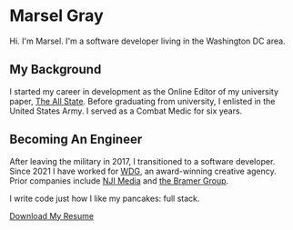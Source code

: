 # Marsel Gray

Hi. I'm Marsel. I'm a software developer living in the Washington DC area.

## My Background
I started my career in development as the Online Editor of my university paper, [The All State](http://www.theallstate.org/). Before graduating from university, I enlisted in the United States Army. I served as a Combat Medic for six years.

## Becoming An Engineer
After leaving the military in 2017, I transitioned to a software developer. Since 2021 I have worked for [WDG](https://www.webdevelopmentgroup.com/), an award-winning creative agency. Prior companies include [NJI Media](https://www.njimedia.com/) and [the Bramer Group](https://bramergroup.com/).

I write code just how I like my pancakes: full stack.

[Download My Resume](https://www.marselgray.com/marsel_gray_resume.pdf)

